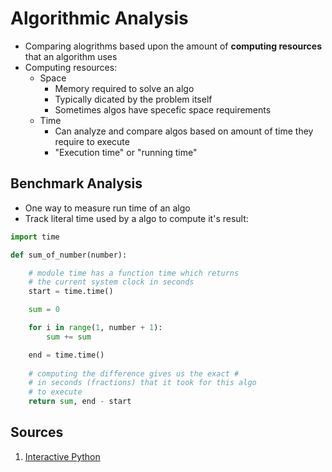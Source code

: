 # Algorithmic Analysis
- Comparing alogrithms based upon the amount of **computing resources** that an algorithm uses
- Computing resources:
    + Space
        - Memory required to solve an algo
        - Typically dicated by the problem itself
        - Sometimes algos have specefic space requirements
    + Time
        - Can analyze and compare algos based on amount of time they require to execute
        - "Execution time" or "running time"

## Benchmark Analysis
- One way to measure run time of an algo
- Track literal time used by a algo to compute it's result:
```python
import time

def sum_of_number(number):

    # module time has a function time which returns
    # the current system clock in seconds
    start = time.time()

    sum = 0

    for i in range(1, number + 1):
        sum += sum

    end = time.time()
    
    # computing the difference gives us the exact #
    # in seconds (fractions) that it took for this algo
    # to execute    
    return sum, end - start
```

## Sources
1. [Interactive Python](http://interactivepython.org/runestone/static/pythonds/AlgorithmAnalysis/WhatIsAlgorithmAnalysis.html)

